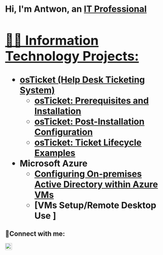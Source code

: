 <h1>Hi, I'm Antwon, an <a href=https://www.linkedin.com/in/antwon-morris/>IT Professional

<h2>👨‍💻 Information Technology Projects:</h2>

- <b>osTicket (Help Desk Ticketing System)</b>
  - [osTicket: Prerequisites and Installation](https://github.com/ANTWON2004/osticket-prereqs)
  - [osTicket: Post-Installation Configuration](https://github.com/ANTWON2004/post-install-config)
  - [osTicket: Ticket Lifecycle Examples](https://github.com/ANTWON2004/ticket-lifecycle)
- <b>Microsoft Azure</b>
  - [Configuring On-premises Active Directory within Azure VMs](https://github.com/ANTWON2004/configure-ad)
  - [VMs Setup/Remote Desktop Use ]

<h2>🤳Connect with me:</h2>


[<img align="left" alt="Antwon | LinkedIn" width="22px" src="https://cdn.jsdelivr.net/npm/simple-icons@v3/icons/linkedin.svg" />][linkedin]


[linkedin]: https://www.linkedin.com/in/antwon-morris/
